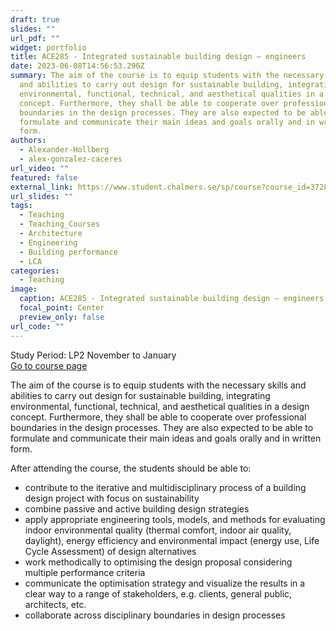 ```yaml
---
draft: true
slides: ""
url_pdf: ""
widget: portfolio
title: ACE285 - Integrated sustainable building design – engineers
date: 2023-06-08T14:56:53.296Z
summary: The aim of the course is to equip students with the necessary skills
  and abilities to carry out design for sustainable building, integrating
  environmental, functional, technical, and aesthetical qualities in a design
  concept. Furthermore, they shall be able to cooperate over professional
  boundaries in the design processes. They are also expected to be able to
  formulate and communicate their main ideas and goals orally and in written
  form.
authors:
  - Alexander-Hollberg
  - alex-gonzalez-caceres
url_video: ""
featured: false
external_link: https://www.student.chalmers.se/sp/course?course_id=37286
url_slides: ""
tags:
  - Teaching
  - Teaching_Courses
  - Architecture
  - Engineering
  - Building performance
  - LCA
categories:
  - Teaching
image:
  caption: ACE285 - Integrated sustainable building design – engineers
  focal_point: Center
  preview_only: false
url_code: ""
---
```

Study Period: LP2 November to January\
[Go to course page](https://www.student.chalmers.se/sp/course?course_id=37286)

The aim of the course is to equip students with the necessary skills and abilities to carry out design for sustainable building, integrating environmental, functional, technical, and aesthetical qualities in a design concept. Furthermore, they shall be able to cooperate over professional boundaries in the design processes. They are also expected to be able to formulate and communicate their main ideas and goals orally and in written form.

After attending the course, the students should be able to:

* contribute to the iterative and multidisciplinary process of a building design project with focus on sustainability
* combine passive and active building design strategies 
* apply appropriate engineering tools, models, and methods for evaluating indoor environmental quality (thermal comfort, indoor air quality, daylight), energy efficiency and environmental impact (energy use, Life Cycle Assessment) of design alternatives 
* work methodically to optimising the design proposal considering multiple performance criteria
* communicate the optimisation strategy and visualize the results in a clear way to a range of stakeholders, e.g. clients, general public, architects, etc.
* collaborate across disciplinary boundaries in design processes